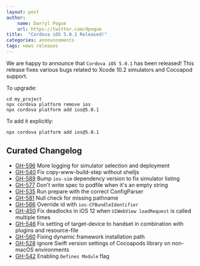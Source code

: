 ```yaml
---
layout: post
author:
    name: Darryl Pogue
    url: https://twitter.com/dpogue
title:  "Cordova iOS 5.0.1 Released!"
categories: announcements
tags: news releases
---
```


We are happy to announce that `Cordova iOS 5.0.1` has been released! This release fixes various bugs related to Xcode 10.2 simulators and Cocoapod support.

To upgrade:

    cd my_project
    npx cordova platform remove ios
    npx cordova platform add ios@5.0.1

To add it explicitly:

    npx cordova platform add ios@5.0.1

<!--more-->

## Curated Changelog

* [GH-596](https://github.com/apache/cordova-ios/pull/596) More logging for simulator selection and deployment
* [GH-540](https://github.com/apache/cordova-ios/pull/540) Fix copy-www-build-step without shelljs
* [GH-589](https://github.com/apache/cordova-ios/pull/589) Bump `ios-sim` dependency version to fix simulator listing
* [GH-577](https://github.com/apache/cordova-ios/pull/577) Don't write spec to podfile when it's an empty string
* [GH-535](https://github.com/apache/cordova-ios/pull/535) Run prepare with the correct ConfigParser
* [GH-581](https://github.com/apache/cordova-ios/pull/571) Null check for missing pathname
* [GH-566](https://github.com/apache/cordova-ios/pull/566) Override id with `ios-CFBundleIdentifier`
* [GH-450](https://github.com/apache/cordova-ios/pull/450) Fix deadlocks in iOS 12 when `UIWebView loadRequest` is called multiple times
* [GH-546](https://github.com/apache/cordova-ios/pull/546) Fix setting of target-device to handset in combination with plugins and resource-file
* [GH-560](https://github.com/apache/cordova-ios/pull/560) Fixing dynamic framework installation path
* [GH-528](https://github.com/apache/cordova-ios/pull/528) ignore Swift version settings of Cocoapods library on non-macOS environments
* [GH-542](https://github.com/apache/cordova-ios/pull/542) Enabling `Defines Module` flag
